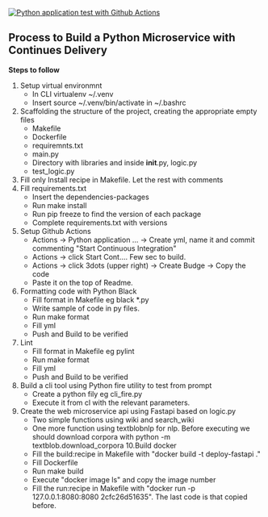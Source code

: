 [![Python application test with Github Actions](https://github.com/thioaana/BuildMicroserviceWithContinDelivery/actions/workflows/devops.yml/badge.svg)](https://github.com/thioaana/BuildMicroserviceWithContinDelivery/actions/workflows/devops.yml)

## Process to Build a Python Microservice with Continues Delivery

**Steps to follow**
1. Setup virtual environmnt 
    - In CLI virtualenv ~/.venv
    - Insert source ~/.venv/bin/activate in ~/.bashrc
2. Scaffolding the structure of the project, creating the appropriate empty files
    - Makefile
    - Dockerfile
    - requiremnts.txt
    - main.py 
    - Directory with libraries and inside __init__.py, logic.py
    - test_logic.py
3. Fill only Install recipe in Makefile. Let the rest with  comments
4. Fill requirements.txt
    - Insert the dependencies-packages
    - Run make install
    - Run pip freeze to find the version of each package
    - Complete requirements.txt with versions
5. Setup Github Actions
    - Actions -> Python application ... -> Create yml, name it and commit commenting "Start Continuous Integration"
    - Actions -> click Start Cont.... Few sec to build.
    - Actions -> click 3dots (upper right) -> Create Budge -> Copy the code
    - Paste it on the top of Readme.
6. Formatting code with Python Black
    - Fill format in Makefile eg black *.py
    - Write sample of code in py files.
    - Run make format
    - Fill yml
    - Push and Build to be verified
7. Lint 
    - Fill format in Makefile eg pylint
    - Run make format
    - Fill yml
    - Push and Build to be verified
8. Build a cli tool using Python fire utility to test from prompt
    - Create a python fily eg cli_fire.py
    - Execute it from cl with the relevant parameters.
9. Create the web microservice api using Fastapi based on logic.py
    - Two simple functions using wiki and search_wiki
    - One more function using textblobnlp for nlp. Before executing we should download corpora with python -m textblob.download_corpora 
10.Build docker
    - Fill the build:recipe in Makefile with "docker build -t deploy-fastapi ."
    - Fill Dockerfile
    - Run make build
    - Execute "docker image ls" and copy the image number
    - Fill the run:recipe in Makefile with "docker run -p 127.0.0.1:8080:8080 2cfc26d51635". The last code is that copied before.